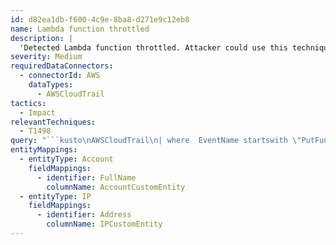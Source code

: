 ```yaml
---
id: d82ea1db-f600-4c9e-8ba8-d271e9c12eb8
name: Lambda function throttled
description: |
  'Detected Lambda function throttled. Attacker could use this technique to result in Denial of Service. More about this API at https://docs.aws.amazon.com/lambda/latest/dg/API_PutFunctionConcurrency.html '
severity: Medium
requiredDataConnectors:
  - connectorId: AWS
    dataTypes:
      - AWSCloudTrail
tactics:
  - Impact
relevantTechniques:
  - T1498
query: "```kusto\nAWSCloudTrail\n| where  EventName startswith \"PutFunctionConcurrency\" and isempty(ErrorCode) and isempty(ErrorMessage)\n| where tostring(parse_json(RequestParameters).reservedConcurrentExecutions) == \"0\"\n| project TimeGenerated, EventName, EventTypeName, UserIdentityAccountId, UserIdentityPrincipalid, UserAgent, \nUserIdentityUserName, SessionMfaAuthenticated, SourceIpAddress, AWSRegion, EventSource, AdditionalEventData,UserIdentityArn, ResponseElements, FunctionName = tostring(parse_json(RequestParameters).functionName)\n| extend UserIdentityUserName = iff(isnotempty(UserIdentityUserName), UserIdentityUserName, tostring(split(UserIdentityArn,'/')[-1]))\n| extend timestamp = TimeGenerated, IPCustomEntity = SourceIpAddress, AccountCustomEntity = FunctionName\n```"
entityMappings:
  - entityType: Account
    fieldMappings:
      - identifier: FullName
        columnName: AccountCustomEntity
  - entityType: IP
    fieldMappings:
      - identifier: Address
        columnName: IPCustomEntity
---
```


